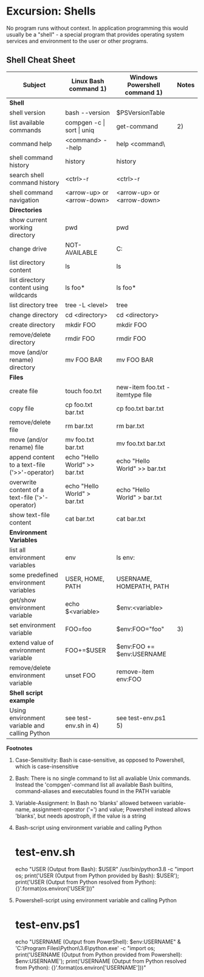 # Excursion: Shells

No program runs without context. In application programming this would usually
be a "shell" - a special program that provides operating system services and
environment to the user or other programs.



## Shell Cheat Sheet

| Subject                                         | Linux Bash command 1)         | Windows Powershell command 1)   | Notes     |
| ----------------------------------------------- | ----------------------------- | ----------------------------    | --------- |
| **Shell**                                       |                               |                                 |           |
| shell version                                   | bash --version                | $PSVersionTable                 |           |
| list available commands                         | compgen -c \| sort \| uniq    | get-command                     | 2)        |
| command help                                    | \<command\> --help            | help \<command\                 |           |
| shell command history                           | history                       | history                         |           |
| search shell command history                    | \<ctrl\>-r                    | \<ctrl\>-r                      |           |
| shell command navigation                        | \<arrow-up\> or \<arrow-down\>| \<arrow-up\> or \<arrow-down\>  |           |
| **Directories**                                 |                               |                                 |           |
| show current working directory                  | pwd                           | pwd                             |           |
| change drive                                    | NOT-AVAILABLE                 | C:                              |           |
| list directory content                          | ls                            | ls                              |           |
| list directory content using wildcards          | ls foo*                       | ls foo*                         |           |
| list directory tree                             | tree -L \<level\>             | tree                            |           |
| change directory                                | cd \<directory\>              | cd \<directory\>                |           |
| create directory                                | mkdir FOO                     | mkdir FOO                       |           |
| remove/delete directory                         | rmdir FOO                     | rmdir FOO                       |           |
| move (and/or rename) directory                  | mv FOO BAR                    | mv FOO BAR                      |           |
| **Files**                                       |                               |                                 |           |
| create file                                     | touch foo.txt                 | new-item foo.txt -itemtype file |           |
| copy file                                       | cp foo.txt bar.txt            | cp foo.txt bar.txt              |           |
| remove/delete file                              | rm bar.txt                    | rm bar.txt                      |           |
| move (and/or rename) file                       | mv foo.txt bar.txt            | mv foo.txt bar.txt              |           |
| append content to a text-file ('>>'-operator)   | echo "Hello World" >> bar.txt | echo "Hello World" >> bar.txt   |           |
| overwrite content of a text-file ('>'-operator) | echo "Hello World" > bar.txt  | echo "Hello World" > bar.txt    |           |
| show text-file content                          | cat bar.txt                   | cat bar.txt                     |           |
| **Environment Variables**                       |                               |                                 |           |
| list all environment variables                  | env                           | ls env:                         |           |
| some predefined environment variables           | USER, HOME, PATH              | USERNAME, HOMEPATH, PATH        |           |
| get/show environment variable                   | echo $\<variable\>            | $env:\<variable\>               |           |
| set environment variable                        | FOO=foo                       | $env:FOO="foo"                  | 3)        |
| extend value of environment variable            | FOO+=$USER                    | $env:FOO += $env:USERNAME       |           |
| remove/delete environment variable              | unset FOO                     | remove-item env:FOO             |           |
| **Shell script example**                        |                               |                                 |           |
| Using environment variable and calling Python   | see test-env.sh in 4)         | see test-env.ps1 5)             |           |



**Footnotes**
1) Case-Sensitivity: Bash is case-sensitive, as opposed to Powershell, which is case-insensitive
2) Bash: There is no single command to list all avaliable Unix commands. Instead the 'compgen'-command list all available Bash builtins, command-aliases and executables found in the PATH variable
3) Variable-Assignment: In Bash no 'blanks' allowed between variable-name, assignment-operator ('=') and value; Powershell instead allows 'blanks', but needs apostroph, if the value is a string
4) Bash-script using environment variable and calling Python
    # test-env.sh
    echo "USER (Output from Bash): $USER"
    /usr/bin/python3.8 -c "import os; print('USER (Output from Python provided by Bash): $USER'); print('USER (Output from Python resolved from Python): {}'.format(os.environ['USER']))"

5) Powershell-script using environment variable and calling Python
    # test-env.ps1
    echo "USERNAME (Output from PowerShell): $env:USERNAME"
    & 'C:\Program Files\Python\3.6\python.exe' -c "import os; print('USERNAME (Output from Python provided from Powershell): $env:USERNAME'); print('USERNAME (Output from Python resolved from Python): {}'.format(os.environ['USERNAME']))"





